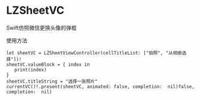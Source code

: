 # LZSheetVC
Swift仿照微信更换头像的弹框


使用方法
```
let sheetVC = LZSheetViewController(cellTitleList: ["拍照", "从相册选择"])!
sheetVC.valueBlock = { index in
   print(index)
}
sheetVC.titleString = "选择一张照片"
currentVC()!.present(sheetVC, animated: false, completion:  nil)false, completion:  nil)     
```
